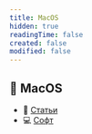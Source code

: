 ```yaml
---
title: MacOS
hidden: true
readingTime: false
created: false
modified: false
---
```


## 🍏 MacOS

- 📝 [Статьи](MacOS/articles/)
- 💻 [Софт](MacOS/soft/)
